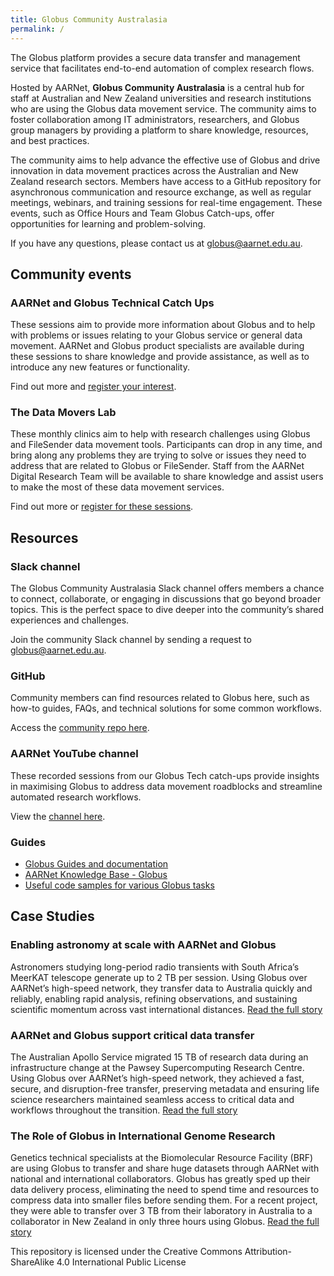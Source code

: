 ```yaml
---
title: Globus Community Australasia
permalink: /
---
```


The Globus platform provides a secure data transfer and management service that facilitates end-to-end automation of complex research flows.  

Hosted by AARNet, **Globus Community Australasia** is a central hub for staff at Australian and New Zealand universities and research institutions who are using the Globus data movement service. The community aims to foster collaboration among IT administrators, researchers, and Globus group managers by providing a platform to share knowledge, resources, and best practices.

The community aims to help advance the effective use of Globus and drive innovation in data movement practices across the Australian and New Zealand research sectors. Members have access to a GitHub repository for asynchronous communication and resource exchange, as well as regular meetings, webinars, and training sessions for real-time engagement. These events, such as Office Hours and Team Globus Catch-ups, offer opportunities for learning and problem-solving.

If you have any questions, please contact us at globus@aarnet.edu.au.


## Community events

### AARNet and Globus Technical Catch Ups

These sessions aim to provide more information about Globus and to help with problems or issues relating to your Globus service or general data movement. AARNet and Globus product specialists are available during these sessions to share knowledge and provide assistance, as well as to introduce any new features or functionality. 

Find out more and [register your interest](https://aarnet.edu.au/aarnet-globus-technical-catch-ups).

### The Data Movers Lab
These monthly clinics aim to help with research challenges using Globus and FileSender data movement tools. Participants can drop in any time, and bring along any problems they are trying to solve or issues they need to address that are related to Globus or FileSender. Staff from the AARNet Digital Research Team will be available to share knowledge and assist users to make the most of these data movement services.

Find out more or [register for these sessions](https://aarnet.edu.au/the-data-movers-lab).


## Resources

### Slack channel

The Globus Community Australasia Slack channel offers members a chance to connect, collaborate, or engaging in discussions that go beyond broader topics. This is the perfect space to dive deeper into the community’s shared experiences and challenges.

Join the community Slack channel by sending a request to globus@aarnet.edu.au.

### GitHub

Community members can find resources related to Globus here, such as how-to guides, FAQs, and technical solutions for some common workflows.

Access the [community repo here](https://github.com/AARNet/Globus-Community).

### AARNet YouTube channel

These recorded sessions from our Globus Tech catch-ups provide insights in maximising Globus to address data movement roadblocks and streamline automated research workflows.

View the [channel here](https://www.youtube.com/playlist?list=PLabaNLSF0jBArjG5wOPKpo6jBWuyYOlOS).

### Guides

* [Globus Guides and documentation](https://docs.globus.org/guides/)
* [AARNet Knowledge Base - Globus](https://support.aarnet.edu.au/hc/en-us/categories/5318479482767-Globus)
* [Useful code samples for various Globus tasks](./code/)

## Case Studies 

### Enabling astronomy at scale with AARNet and Globus 
Astronomers studying long-period radio transients with South Africa’s MeerKAT telescope generate up to 2 TB per session. Using Globus over AARNet’s high-speed network, they transfer data to Australia quickly and reliably, enabling rapid analysis, refining observations, and sustaining scientific momentum across vast international distances. 
[Read the full story](https://www.aarnet.edu.au/enabling-astronomy-at-scale-with-aarnet-and-globus)

### AARNet and Globus support critical data transfer 
The Australian Apollo Service migrated 15 TB of research data during an infrastructure change at the Pawsey Supercomputing Research Centre. Using Globus over AARNet’s high-speed network, they achieved a fast, secure, and disruption-free transfer, preserving metadata and ensuring life science researchers maintained seamless access to critical data and workflows throughout the transition. 
[Read the full story](https://www.aarnet.edu.au/smooth-migration-for-biocommons-apollo-service-aarnet-and-globus-support-critical-data-transfer)

### The Role of Globus in International Genome Research  
Genetics technical specialists at the Biomolecular Resource Facility (BRF) are using Globus to transfer and share huge datasets through AARNet with national and international collaborators. Globus has greatly sped up their data delivery process, eliminating the need to spend time and resources to compress data into smaller files before sending them. For a recent project, they were able to transfer over 3 TB from their laboratory in Australia to a collaborator in New Zealand in only three hours using Globus. 
[Read the full story](https://aarnet.edu.au/data-without-borders-the-role-of-globus-in-international-genome-research)

This repository is licensed under the Creative Commons Attribution-ShareAlike 4.0 International Public License

